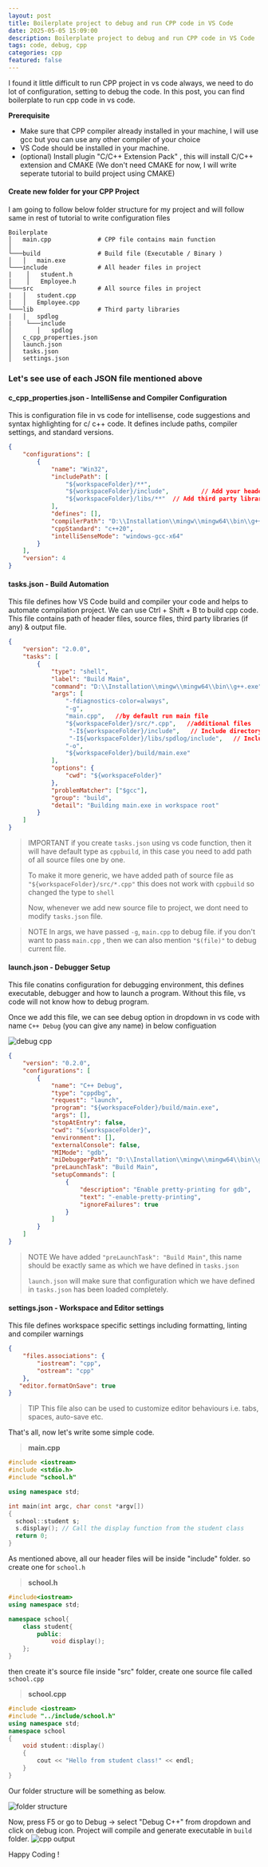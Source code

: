 ```yaml
---
layout: post
title: Boilerplate project to debug and run CPP code in VS Code
date: 2025-05-05 15:09:00
description: Boilerplate project to debug and run CPP code in VS Code
tags: code, debug, cpp
categories: cpp
featured: false
---
```


I found it little difficult to run CPP project in vs code always, we need to do lot of configuration, setting to debug the code.
In this post, you can find boilerplate to run cpp code in vs code.

**Prerequisite**
- Make sure that CPP compiler already installed in your machine, I will use gcc but you can use any other compiler of your choice
- VS Code should be installed in your machine.
- (optional) Install plugin "C/C++ Extension Pack" , this will install C/C++ extension and CMAKE (We don't need CMAKE for now, I will write seperate tutorial to build project using CMAKE)

#### Create new folder for your CPP Project
I am going to follow below folder structure for my project and will follow same in rest of tutorial to write configuration files

```
Boilerplate
│   main.cpp             # CPP file contains main function
│
└───build                # Build file (Executable / Binary )
│   │   main.exe
└───include              # All header files in project
|    │   student.h
|    │   Employee.h
└───src                  # All source files in project
|   │   student.cpp
|   │   Employee.cpp
└───lib                  # Third party libraries
|   │   spdlog
|    └───include
│       │   spdlog
│   c_cpp_properties.json 
│   launch.json           
│   tasks.json            
│   settings.json         
```

### Let's see use of each JSON file mentioned above

#### c_cpp_properties.json - IntelliSense and Compiler Configuration
This is configuration file in vs code for intellisense, code suggestions and syntax highlighting for c/ c++ code.
It defines include paths, compiler settings, and standard versions.

```json
{
    "configurations": [
        {
            "name": "Win32",
            "includePath": [
                "${workspaceFolder}/**",
                "${workspaceFolder}/include",         // Add your header directory
                "${workspaceFolder}/libs/**"  // Add third party library directory
            ],
            "defines": [],
            "compilerPath": "D:\\Installation\\mingw\\mingw64\\bin\\g++.exe",   // Add path of your compiler
            "cppStandard": "c++20",
            "intelliSenseMode": "windows-gcc-x64"
        }
    ],
    "version": 4
}
```

#### tasks.json - Build Automation
This file defines how VS Code build and compiler your code and helps to automate compilation project.
We can use Ctrl + Shift + B to build cpp code.
This file contains path of header files, source files, third party libraries (if any) & output file.

```json
{
    "version": "2.0.0",
    "tasks": [
        {
            "type": "shell",
            "label": "Build Main",
            "command": "D:\\Installation\\mingw\\mingw64\\bin\\g++.exe",  //add path of your compiler
            "args": [
                "-fdiagnostics-color=always",
                "-g",
                "main.cpp",   //by default run main file
                "${workspaceFolder}/src/*.cpp",   //additional files
                 "-I${workspaceFolder}/include",   // Include directory flag
                 "-I${workspaceFolder}/libs/spdlog/include",   // Include third party library
                "-o",
                "${workspaceFolder}/build/main.exe"
            ],
            "options": {
                "cwd": "${workspaceFolder}"
            },
            "problemMatcher": ["$gcc"],
            "group": "build",
            "detail": "Building main.exe in workspace root"
        }
    ]
}

```
> IMPORTANT
> if you create `tasks.json` using vs code function, then it will have default type as `cppbuild`, in this case you need to add path of all source files one by one.
>
> To make it more generic, we have added path of source file as `"${workspaceFolder}/src/*.cpp"`  this does not work with `cppbuild` so changed the type to `shell`
>
> Now, whenever we add new source file to project, we dont need to modify `tasks.json` file.

> NOTE
>In args, we have passed `-g`, `main.cpp` to debug file. if you don't want to pass `main.cpp` , then we can also mention `"$(file)"` to debug current file.


#### launch.json - Debugger Setup
This file conatins configuration for debugging environment, this defines executable, debugger and how to launch a program.
Without this file, vs code will not know how to debug program.

Once we add this file, we can see debug option in dropdown in vs code with name `C++ Debug` (you can give any name) in below configuation

![debug cpp](https://raw.githubusercontent.com/prasadrgavande/prasadgavande.github.io/refs/heads/master/assets/img/debug_cpp.png)

```json
{
    "version": "0.2.0",
    "configurations": [
        {
            "name": "C++ Debug",
            "type": "cppdbg",
            "request": "launch",
            "program": "${workspaceFolder}/build/main.exe",
            "args": [],
            "stopAtEntry": false,
            "cwd": "${workspaceFolder}",
            "environment": [],
            "externalConsole": false,
            "MIMode": "gdb",
            "miDebuggerPath": "D:\\Installation\\mingw\\mingw64\\bin\\gdb.exe",
            "preLaunchTask": "Build Main",
            "setupCommands": [
                {
                    "description": "Enable pretty-printing for gdb",
                    "text": "-enable-pretty-printing",
                    "ignoreFailures": true
                }
            ]
        }
    ]
}

```
>NOTE
>We have added `"preLaunchTask": "Build Main"`, this name should be exactly same as which we have defined in `tasks.json`
>
>`launch.json` will make sure that configuration which we have defined in `tasks.json` has been loaded completely.

#### settings.json - Workspace and Editor settings
This file defines workspace specific settings including formatting, linting and compiler warnings


```json
{
    "files.associations": {
        "iostream": "cpp",
        "ostream": "cpp"
    },
   "editor.formatOnSave": true
}
```
>TIP
> This file also can be used to customize editor behaviours i.e. tabs, spaces, auto-save etc.

That's all, now let's write some simple code.

>**main.cpp**

```c++
#include <iostream>
#include <stdio.h>
#include "school.h"

using namespace std;

int main(int argc, char const *argv[])
{
  school::student s;
  s.display(); // Call the display function from the student class
  return 0;
}

```

As mentioned above, all our header files will be inside "include" folder. so create one for `school.h`

>**school.h**

```c++
#include<iostream>
using namespace std;

namespace school{
    class student{
        public:
            void display();
    };
}
```

then create it's source file inside "src" folder, create one source file called `school.cpp`

>**school.cpp**

```c++
#include <iostream>
#include "../include/school.h"
using namespace std;
namespace school
{
    void student::display()
    {
        cout << "Hello from student class!" << endl;
    }
}
```

Our folder structure will be something as below.

![folder structure](https://github.com/prasadrgavande/prasadgavande.github.io/blob/master/assets/img/cpp_boilerplate.png?raw=true)

Now, press F5 or go to Debug -> select "Debug C++" from dropdown and click on debug icon.
Project will compile and generate executable in `build` folder.
![cpp output](https://github.com/prasadrgavande/prasadgavande.github.io/blob/master/assets/img/cpp-boilerplate-output.png?raw=true)


Happy Coding !
